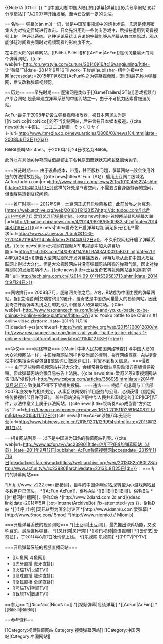 {{NoteTA
|G1=IT
}}
'''[[中国大陆|中国大陆]]的[[弹幕|弹幕]][[影片分享網站|影片分享網站]]'''从2007年开始发展，至今已受到一定的关注。

==名称==
弹幕(dàn mù)一词，曾是中国军事领域中的炮兵术语，意思是使用密集火力对特定区域进行攻击。日文先沿用到一些射击游戏中，后指被运用到观看视频上的一种评论系统。这种评论系统让评论的字幕能够从屏幕从右向左飘过，观众能够短时间看完同时对视频观看的影响度不大。

在中国大陆的弹幕网站，[[Bilibili|Bilibili]]和[[AcFun|AcFun]]是访问量最大的两个弹幕网站。<ref name="time0">{{cite web|url=http://cn.nytstyle.com/culture/20140916/tc16wangjunling/|title=让“弹幕”飞|date=2014年9月16日|work=王俊岭|publisher=纽约时报中文网|accessdate=2015年11月6日}}</ref>AcFun称之为弹幕视频网，BiliBili最先称为弹幕网，后又改称弹幕视频网。

==历史==
===早先时期===
肥猪网是类似于[[GameTrailers|GT站]]游戏视频门户平台网站,是最早建立弹幕系统的中国网站之一，由于不可抗力因素曾被迫关站。

AcFun最先于2008年初设立弹幕视频播放器，被日本网民认为是[[NicoNico|NicoNico]]的不当复制网站，后来曾被日本媒体报道。<ref>{{cite news|title=中国に「ニコニコ動画」そっくりサイト|url=http://www.itmedia.co.jp/news/articles/0806/03/news104.html|date=2008年6月3日}}{{ja}}</ref>

BiliBili原叫Mikufans，于2010年1月24日改名为BiliBili。

此外也有其他的弹幕网站但是都出于各种原因而默默无闻甚至很快关闭。

===外链时期===
由于设备成本，带宽，甚至版权问题，弹幕网站一般会使用外链的方法播放视频。<ref>{{cite news|title=AcFun（A站）启用土豆网二级域名Acfun.tudou.com|url=http://www.chinaz.com/news/2015/1010/455224.shtml|date=2015年10月10日}}</ref>这样的好处是节省空间，不需要占自身服务器的空间，但很容易遭到版权问题。

===推广时期===
2012年9月，土豆网正式开启弹幕系统，此前曾称之为豆泡。[https://web.archive.org/web/20160112123157/http://dp.tudou.com/]此后2014年8月7日,爱奇艺开启弹幕功能。<ref>{{cite news|title=视频网站跟风弹幕大潮 |url=http://finance.chinanews.com/it/2014/08-18/6500983.shtml|date=2014年8月18日>}}</ref><ref>{{cite news|title=爱奇艺开启弹幕功能 满足多元化用户需求|url=http://www.cctime.com/html/2014-9-2/201492118479114.htm|date=2014年9月2日>}}</ref>，不久乐视网也开启了弹幕系统。<ref>{{cite news|title=乐视网在视频APP电视剧中加入弹幕功能|url=http://tech.163.com/14/0924/14/A6TRA83A000915BD.html|date=2014年9月24日>}}</ref>随着大型网站跟风开发弹幕播放器，弹幕功能从此在中国大陆互联网上得以大众化。但是大众视频网站并没有弹幕网站所有的弹幕气氛，因此对弹幕网站的发展影响不大。<ref>{{cite news|title=土豆爱奇艺等视频网站跟风拥抱“弹幕”|url=http://tech.sina.com.cn/i/2014-09-01/14539588713.shtml|date=2014年9月24日>}}</ref>

==网站排行==
2009年7月，肥猪网关停之后，A站，B站成为中国主要的弹幕网站。据[[艾瑞咨询|艾瑞咨询]]的统计，爱奇艺是中国访问量最大的视频网站。因此爱奇艺开启弹幕系统之后即刻成为中国最大的弹幕网站。<ref>{{Cite web|url=http://www.resonancechina.com/iqiyi-and-youku-battle-to-be-chinas-1-online-video-platform/|title=iQiYi and Youku battle to be China’s #1 online video platform.|date=2014年11月18日|deadurl=yes|archiveurl=https://web.archive.org/web/20151208012830/http://www.resonancechina.com/iqiyi-and-youku-battle-to-be-chinas-1-online-video-platform/|archivedate=2015年12月8日}}{{en}}</ref>

==争议==
===网络审查===
{{Main| 中华人民共和国网络审查}}
与中国大陆的大众视频网站一样，中国弹幕网站同样也受当局的控制，执行网络审查。A站搜索栏中如果搜索内容包含[[敏感词汇|敏感词汇]]，将搜不到相关信息。
===侵权===
由于这些弹幕视频网站并非大众化，会经常接受商业电影动漫的盗版资源投稿。因此弹幕网站会很容易被告上法院。<ref>{{cite news|title=爱奇艺等9家视频网站告“B站”侵权|url=http://www.cnbeta.com/articles/356935.htm|date=2014年12月24日}}</ref>
致使其不得不下架相关投稿。
===违法===
根据广电总局与工信部2007年底发布的相关规定，从事互联网视听节目服务的公司，必须获得《信息网络传播视听节目许可证》。 某些网站没有注册中华人民共和国规定的[[ICP|ICP]]证件，从法律意义上属于非法网站。<ref>{{cite news|title=视听类App成监管“方外之地”？|url=http://finance.eastmoney.com/news/1670,20151102561640872.html|date=2015年11月2日}}</ref><ref>{{cite news|title=AcFun涉嫌八年无证经营|url=http://www.bbtnews.com.cn/2015/1201/129994.shtml|date=2015年12月1日>}}</ref>

==相关网站列表==
以下是中国较为知名的弹幕网站列表。<ref>{{cite web|url=http://www.acfun.tv/v/ac239801|title=你所不知道的弹幕网站（转载）|date=2011年9月12日|publisher=AcFun弹幕视频网|accessdate=2015年11月6日|deadurl=yes|archiveurl=https://web.archive.org/web/20130825180028/http://www.acfun.tv/v/ac239801|archivedate=2013年8月25日|df=}}</ref>：
===专门的弹幕网站===
<div style="{{column-count|2}}">
*[http://www.fz222.com 肥猪网]，最早的中国弹幕网站,现转型为小游戏网站且多数用户已流失。
*[[AcFun|AcFun]]，俗称A站
*[[BiliBili|BiliBili]]，俗称B站
*[[吐槽网|吐槽网]]，俗称C站
*[http://www.2dland.com 2dland]{{dead link|date=2018年5月 |bot=InternetArchiveBot |fix-attempted=yes }}，俗称D站
*[[哇呼|哇呼]]现已转型为匿名讨论区
*[http://www.idanmu.com 爱弹幕]
*[http://www.5moe.com/ 5moe]
*[http://www.miomio.tv/ Miomio]

===开启弹幕系统的视频网站===
*[[土豆网|土豆网]]，最先推出涂鸦功能，又改称豆泡，最后直称弹幕。
*[[风行网|风行网]]
*[[腾讯视频|腾讯视频]]
*[[爱奇艺|爱奇艺]]，于2014年8月7日晚悄悄上线。
*[[乐视网|乐视网]]
*[[PPTV|PPTV]]

===开启弹幕系统的视频直播网站===
* [[斗鱼网|斗鱼网]]
* [[虎牙直播|虎牙直播]]
* [[火貓TV|火貓TV]]
* [[龍珠直播|龍珠直播]]
* [[全民直播|全民直播]]
* [[熊貓TV|熊貓TV]]
* [[戰旗TV|戰旗TV]]
</div>

==参见==
*[[NicoNico|NicoNico]]
*[[视频弹幕|视频弹幕]]
*[[AcFun|AcFun]]
*[[BiliBili|BiliBili]]

==参考资料==
<references />

[[Category:视频弹幕网站|Category:视频弹幕网站]]
[[Category:中国网站|Category:中国网站]]